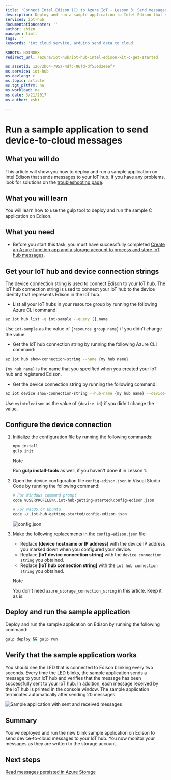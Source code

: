```yaml
---
title: 'Connect Intel Edison (C) to Azure IoT - Lesson 3: Send messages | Microsoft Docs'
description: Deploy and run a sample application to Intel Edison that sends messages to your IoT hub and blinks the LED.
services: iot-hub
documentationcenter: ''
author: shizn
manager: timlt
tags: ''
keywords: 'iot cloud service, arduino send data to cloud'

ROBOTS: NOINDEX
redirect_url: /azure/iot-hub/iot-hub-intel-edison-kit-c-get-started

ms.assetid: 12672b64-795a-4dfc-86fd-df53ed3eeef7
ms.service: iot-hub
ms.devlang: c
ms.topic: article
ms.tgt_pltfrm: na
ms.workload: na
ms.date: 3/21/2017
ms.author: xshi

---
```

# Run a sample application to send device-to-cloud messages
## What you will do
This article will show you how to deploy and run a sample application on Intel Edison that sends messages to your IoT hub. If you have any problems, look for solutions on the [troubleshooting page][troubleshooting].

## What you will learn
You will learn how to use the gulp tool to deploy and run the sample C application on Edison.

## What you need
* Before you start this task, you must have successfully completed [Create an Azure function app and a storage account to process and store IoT hub messages][process-and-store-iot-hub-messages].

## Get your IoT hub and device connection strings
The device connection string is used to connect Edison to your IoT hub. The IoT hub connection string is used to connect your IoT hub to the device identity that represents Edison in the IoT hub.

* List all your IoT hubs in your resource group by running the following Azure CLI command:

```bash
az iot hub list -g iot-sample --query [].name
```

Use `iot-sample` as the value of `{resource group name}` if you didn't change the value.

* Get the IoT hub connection string by running the following Azure CLI command:

```bash
az iot hub show-connection-string --name {my hub name}
```

`{my hub name}` is the name that you specified when you created your IoT hub and registered Edison.

* Get the device connection string by running the following command:

```bash
az iot device show-connection-string --hub-name {my hub name} --device-id myinteledison
```

Use `myinteledison` as the value of `{device id}` if you didn't change the value.

## Configure the device connection
1. Initialize the configuration file by running the following commands:

   ```bash
   npm install
   gulp init
   ```
   > [!NOTE]
   > Run **gulp install-tools** as well, if you haven't done it in Lesson 1.

2. Open the device configuration file `config-edison.json` in Visual Studio Code by running the following command:

   ```bash
   # For Windows command prompt
   code %USERPROFILE%\.iot-hub-getting-started\config-edison.json

   # For MacOS or Ubuntu
   code ~/.iot-hub-getting-started/config-edison.json
   ```

   ![config.json](media/iot-hub-intel-edison-lessons/lesson3/config.png)

3. Make the following replacements in the `config-edison.json` file:

   * Replace **[device hostname or IP address]** with the device IP address you marked down when you configured your device.
   * Replace **[IoT device connection string]** with the `device connection string` you obtained.
   * Replace **[IoT hub connection string]** with the `iot hub connection string` you obtained.

   > [!NOTE]
   > You don't need `azure_storage_connection_string` in this article. Keep it as is.

## Deploy and run the sample application
Deploy and run the sample application on Edison by running the following command:

```bash
gulp deploy && gulp run
```

## Verify that the sample application works
You should see the LED that is connected to Edison blinking every two seconds. Every time the LED blinks, the sample application sends a message to your IoT hub and verifies that the message has been successfully sent to your IoT hub. In addition, each message received by the IoT hub is printed in the console window. The sample application terminates automatically after sending 20 messages.

![Sample application with sent and received messages][sample-application-with-sent-and-received-messages]

## Summary
You've deployed and run the new blink sample application on Edison to send device-to-cloud messages to your IoT hub. You now monitor your messages as they are written to the storage account.

## Next steps
[Read messages persisted in Azure Storage][read-messages-persisted-in-azure-storage]
<!-- Images and links -->

[troubleshooting]: iot-hub-intel-edison-kit-c-troubleshooting.md
[process-and-store-iot-hub-messages]: iot-hub-intel-edison-kit-c-lesson3-deploy-resource-manager-template.md
[sample-application-with-sent-and-received-messages]: media/iot-hub-intel-edison-lessons/lesson3/gulp_run_c.png
[read-messages-persisted-in-azure-storage]: iot-hub-intel-edison-kit-c-lesson3-read-table-storage.md